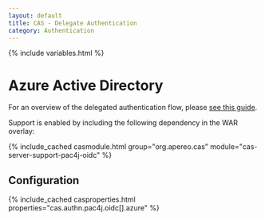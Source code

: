 ```yaml
---
layout: default
title: CAS - Delegate Authentication
category: Authentication
---
```


{% include variables.html %}

# Azure Active Directory

For an overview of the delegated authentication flow, please [see this guide](Delegate-Authentication.html).

Support is enabled by including the following dependency in the WAR overlay:

{% include_cached casmodule.html group="org.apereo.cas" module="cas-server-support-pac4j-oidc" %}

## Configuration

{% include_cached casproperties.html properties="cas.authn.pac4j.oidc[].azure" %}
